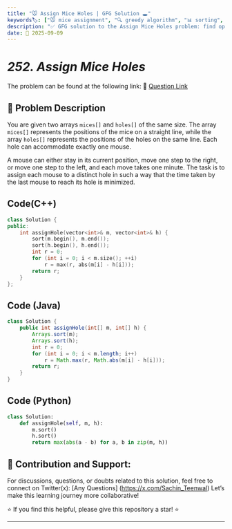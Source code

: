 ```yaml
---
title: "🐭 Assign Mice Holes | GFG Solution 🕳️"
keywords🏷️: ["🐭 mice assignment", "🔍 greedy algorithm", "📊 sorting", "📈 optimization", "📘 GFG", "🏁 competitive programming", "📚 DSA"]
description: "✅ GFG solution to the Assign Mice Holes problem: find optimal assignment to minimize maximum time using greedy approach with sorting. 🚀"
date: 📅 2025-09-09
---
```


# *252. Assign Mice Holes*

The problem can be found at the following link: 🔗 [Question Link](https://www.geeksforgeeks.org/problems/assign-mice-holes3053/1)

## **🧩 Problem Description**

You are given two arrays `mices[]` and `holes[]` of the same size. The array `mices[]` represents the positions of the mice on a straight line, while the array `holes[]` represents the positions of the holes on the same line. Each hole can accommodate exactly one mouse. 

A mouse can either stay in its current position, move one step to the right, or move one step to the left, and each move takes one minute. The task is to assign each mouse to a distinct hole in such a way that the time taken by the last mouse to reach its hole is minimized.


## Code(C++)
```cpp
class Solution {
public:
    int assignHole(vector<int>& m, vector<int>& h) {
        sort(m.begin(), m.end());
        sort(h.begin(), h.end());
        int r = 0;
        for (int i = 0; i < m.size(); ++i) 
            r = max(r, abs(m[i] - h[i]));
        return r;
    }
};
```

## Code (Java)

```java
class Solution {
    public int assignHole(int[] m, int[] h) {
        Arrays.sort(m);
        Arrays.sort(h);
        int r = 0;
        for (int i = 0; i < m.length; i++)
            r = Math.max(r, Math.abs(m[i] - h[i]));
        return r;
    }
}
```

## Code (Python)

```python
class Solution:
    def assignHole(self, m, h):
        m.sort()
        h.sort()
        return max(abs(a - b) for a, b in zip(m, h))
```



## 🎯 **Contribution and Support:**

For discussions, questions, or doubts related to this solution, feel free to connect on Twitter(x): [Any Questions] (https://x.com/Sachin_Teenwal) Let’s make this learning journey more collaborative!

⭐ If you find this helpful, please give this repository a star! ⭐

---
